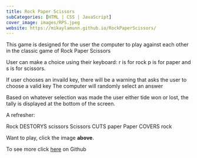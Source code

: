 ```yaml
---
title: Rock Paper Scissors
subCategories: [HTML | CSS | JavaScript]
cover_image: images/RPS.jpeg
website: https://mikaylamunn.github.io/RockPaperScissors/
---
```



This game is designed for the user the computer to play against each other in the classic game of Rock Paper Scissors

User can make a choice using their keyboard: r is for rock p is for paper and s is for scissors.

If user chooses an invaild key, there will be a warning that asks the user to choose a valid key
The computer will randomly select an answer

Based on whatever selection was made the user either tide won or lost, the tally is displayed at the bottom of the screen.

A refresher:

Rock DESTORYS scissors
Scissors CUTS paper
Paper COVERS rock

Want to play, click the image **above**.

To see more click [here](https://github.com/MikaylaMunn/RockPaperScissors) on Github

